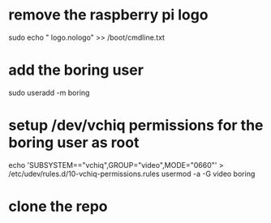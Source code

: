 # remove the raspberry pi logo
sudo echo " logo.nologo" >> /boot/cmdline.txt

# add the boring user
sudo useradd -m boring

# setup /dev/vchiq permissions for the boring user as root
echo 'SUBSYSTEM=="vchiq",GROUP="video",MODE="0660"' > /etc/udev/rules.d/10-vchiq-permissions.rules
usermod -a -G video boring

# clone the repo
